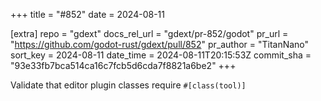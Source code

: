 +++
title = "#852"
date = 2024-08-11

[extra]
repo = "gdext"
docs_rel_url = "gdext/pr-852/godot"
pr_url = "https://github.com/godot-rust/gdext/pull/852"
pr_author = "TitanNano"
sort_key = 2024-08-11
date_time = 2024-08-11T20:15:53Z
commit_sha = "93e33fb7bca514ca16c7fcb5d6cda7f8821a6be2"
+++

 Validate that editor plugin classes require `#[class(tool)]`
